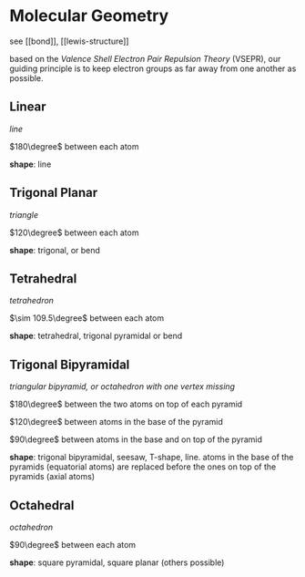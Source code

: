 # Molecular Geometry

see [[bond]], [[lewis-structure]]

based on the _Valence Shell Electron Pair Repulsion Theory_ (VSEPR), our guiding principle is to keep electron groups as far away from one another as possible.

## Linear

_line_

$180\degree$ between each atom

**shape**: line

## Trigonal Planar

_triangle_

$120\degree$ between each atom

**shape**: trigonal, or bend

## Tetrahedral

_tetrahedron_

$\sim 109.5\degree$ between each atom

**shape**: tetrahedral, trigonal pyramidal or bend

## Trigonal Bipyramidal

_triangular bipyramid, or octahedron with one vertex missing_

$180\degree$ between the two atoms on top of each pyramid

$120\degree$ between atoms in the base of the pyramid

$90\degree$ between atoms in the base and on top of the pyramid

**shape**: trigonal bipyramidal, seesaw, T-shape, line. atoms in the base of the pyramids (equatorial atoms) are replaced before the ones on top of the pyramids (axial atoms)

## Octahedral

_octahedron_

$90\degree$ between each atom

**shape**: square pyramidal, square planar (others possible)

